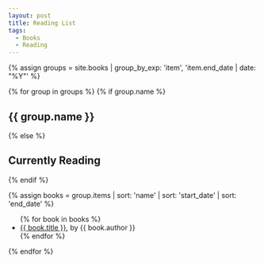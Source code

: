 ```yaml
---
layout: post
title: Reading List
tags:
  - Books
  - Reading
---
```


{% assign groups = site.books | group_by_exp: 'item', 'item.end_date | date: "%Y"' %}

{% for group in groups %}
  {% if group.name %}
  <h2>{{ group.name }}</h2>
  {% else %}
  <h2>Currently Reading</h2>
  {% endif %}

  {% assign books = group.items | sort: 'name' | sort: 'start_date' | sort: 'end_date' %}
  <ul>
  {% for book in books %}
    <li><a href="{{ book.link }}" target="_blank">{{ book.title }}</a>, by {{ book.author }}</li>
  {% endfor %}
  </ul>
{% endfor %}

